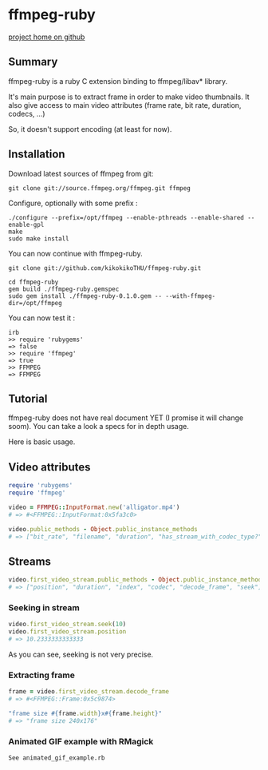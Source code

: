 # ffmpeg-ruby

[project home on github](http://github.com/gwik/ffmpeg-ruby)

## Summary

ffmpeg-ruby is a ruby C extension binding to ffmpeg/libav* library.

It's main purpose is to extract frame in order to make video thumbnails.
It also give access to main video attributes (frame rate, bit rate, duration, codecs, ...)

So, it doesn't support encoding (at least for now).

## Installation

Download latest sources of ffmpeg from git:
  
    git clone git://source.ffmpeg.org/ffmpeg.git ffmpeg

Configure, optionally with some prefix :

    ./configure --prefix=/opt/ffmpeg --enable-pthreads --enable-shared --enable-gpl
    make
    sudo make install

You can now continue with ffmpeg-ruby.

    git clone git://github.com/kikokikoTHU/ffmpeg-ruby.git
    
    cd ffmpeg-ruby
    gem build ./ffmpeg-ruby.gemspec
    sudo gem install ./ffmpeg-ruby-0.1.0.gem -- --with-ffmpeg-dir=/opt/ffmpeg

You can now test it :

    irb
    >> require 'rubygems'
    => false
    >> require 'ffmpeg'
    => true
    >> FFMPEG
    => FFMPEG

## Tutorial

ffmpeg-ruby does not have real document YET (I promise it will change soom).
You can take a look a specs for in depth usage.

Here is basic usage.

## Video attributes

```ruby
require 'rubygems'
require 'ffmpeg'

video = FFMPEG::InputFormat.new('alligator.mp4')
# => #<FFMPEG::InputFormat:0x5fa3c0>

video.public_methods - Object.public_instance_methods
# => ["bit_rate", "filename", "duration", "has_stream_with_codec_type?", "first_video_stream", "human_duration", "has_video?", "video_stream_count", "streams", "has_audio?", "first_audio_stream", "audio_stream_count"]
```

## Streams

```ruby
video.first_video_stream.public_methods - Object.public_instance_methods
# => ["position", "duration", "index", "codec", "decode_frame", "seek"]
```

### Seeking in stream

```ruby
video.first_video_stream.seek(10)
video.first_video_stream.position
# => 10.2333333333333
```

As you can see, seeking is not very precise.

### Extracting frame

```ruby
frame = video.first_video_stream.decode_frame
# => #<FFMPEG::Frame:0x5c9874>

"frame size #{frame.width}x#{frame.height}"
# => "frame size 240x176"
```

### Animated GIF example with RMagick

    See animated_gif_example.rb
